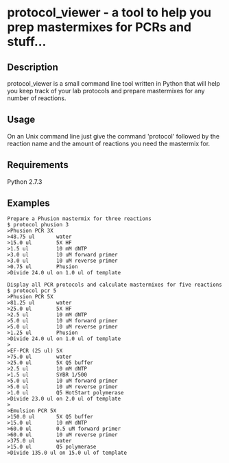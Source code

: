 protocol_viewer - a tool to help you prep mastermixes for PCRs and stuff...
===========================================================================

Description
-----------

protocol_viewer is a small command line tool written in Python that will help you keep track of your lab protocols and prepare mastermixes for any number of reactions.


Usage
-----

On an Unix command line just give the command 'protocol' followed by the reaction name and the amount of reactions you need the mastermix for.


Requirements
------------
Python 2.7.3


Examples
--------
```shell
Prepare a Phusion mastermix for three reactions
$ protocol phusion 3
>Phusion PCR 3X
>48.75 ul       water
>15.0 ul        5X HF
>1.5 ul         10 mM dNTP
>3.0 ul         10 uM forward primer
>3.0 ul         10 uM reverse primer
>0.75 ul        Phusion
>Divide 24.0 ul on 1.0 ul of template

Display all PCR protocols and calculate mastermixes for five reactions
$ protocol pcr 5
>Phusion PCR 5X
>81.25 ul       water
>25.0 ul        5X HF
>2.5 ul         10 mM dNTP
>5.0 ul         10 uM forward primer
>5.0 ul         10 uM reverse primer
>1.25 ul        Phusion
>Divide 24.0 ul on 1.0 ul of template
>
>EF-PCR (25 ul) 5X
>75.0 ul        water
>25.0 ul        5X Q5 buffer
>2.5 ul         10 mM dNTP
>1.5 ul         SYBR 1/500
>5.0 ul         10 uM forward primer
>5.0 ul         10 uM reverse primer
>1.0 ul         Q5 HotStart polymerase
>Divide 23.0 ul on 2.0 ul of template
>
>Emulsion PCR 5X
>150.0 ul       5X Q5 buffer
>15.0 ul        10 mM dNTP
>60.0 ul        0.5 uM forward primer
>60.0 ul        10 uM reverse primer
>375.0 ul       water
>15.0 ul        Q5 polymerase
>Divide 135.0 ul on 15.0 ul of template
